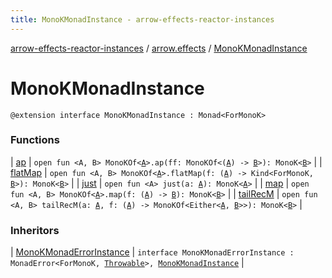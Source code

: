 ```yaml
---
title: MonoKMonadInstance - arrow-effects-reactor-instances
---
```


[arrow-effects-reactor-instances](../../index.html) / [arrow.effects](../index.html) / [MonoKMonadInstance](./index.html)

# MonoKMonadInstance

`@extension interface MonoKMonadInstance : Monad<ForMonoK>`

### Functions

| [ap](ap.html) | `open fun <A, B> MonoKOf<`[`A`](ap.html#A)`>.ap(ff: MonoKOf<(`[`A`](ap.html#A)`) -> `[`B`](ap.html#B)`>): MonoK<`[`B`](ap.html#B)`>` |
| [flatMap](flat-map.html) | `open fun <A, B> MonoKOf<`[`A`](flat-map.html#A)`>.flatMap(f: (`[`A`](flat-map.html#A)`) -> Kind<ForMonoK, `[`B`](flat-map.html#B)`>): MonoK<`[`B`](flat-map.html#B)`>` |
| [just](just.html) | `open fun <A> just(a: `[`A`](just.html#A)`): MonoK<`[`A`](just.html#A)`>` |
| [map](map.html) | `open fun <A, B> MonoKOf<`[`A`](map.html#A)`>.map(f: (`[`A`](map.html#A)`) -> `[`B`](map.html#B)`): MonoK<`[`B`](map.html#B)`>` |
| [tailRecM](tail-rec-m.html) | `open fun <A, B> tailRecM(a: `[`A`](tail-rec-m.html#A)`, f: (`[`A`](tail-rec-m.html#A)`) -> MonoKOf<Either<`[`A`](tail-rec-m.html#A)`, `[`B`](tail-rec-m.html#B)`>>): MonoK<`[`B`](tail-rec-m.html#B)`>` |

### Inheritors

| [MonoKMonadErrorInstance](../-mono-k-monad-error-instance/index.html) | `interface MonoKMonadErrorInstance : MonadError<ForMonoK, `[`Throwable`](https://kotlinlang.org/api/latest/jvm/stdlib/kotlin/-throwable/index.html)`>, `[`MonoKMonadInstance`](./index.html) |

